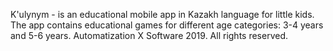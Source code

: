 K'ulynym - is an educational mobile app in Kazakh language for little kids. The app contains educational games for different age categories: 3-4 years and 5-6 years.
Automatization X Software 2019. All rights reserved. 
